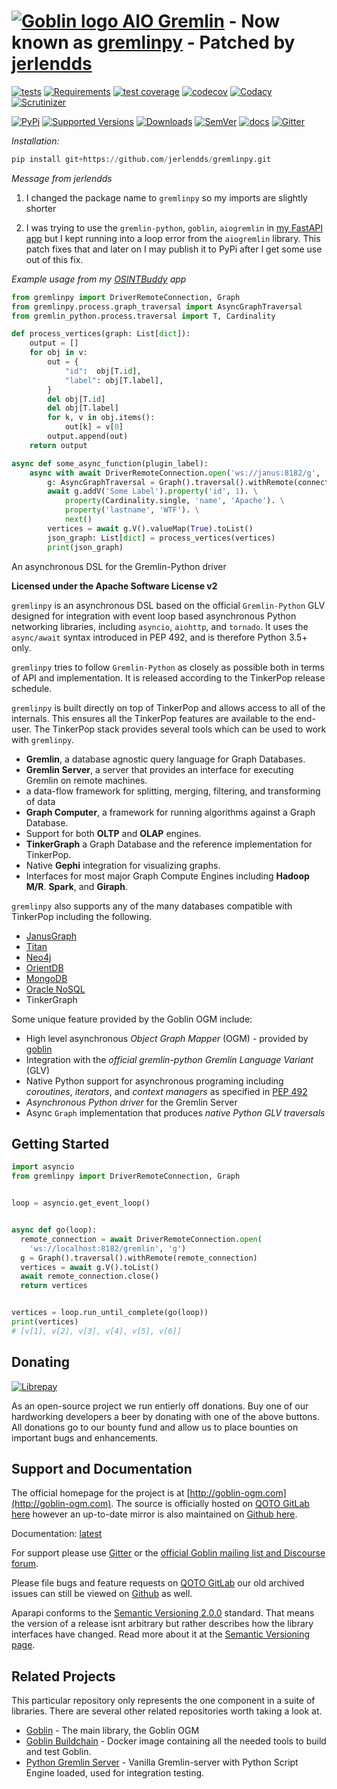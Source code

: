 # [![Goblin logo](https://git.qoto.org/goblin-ogm/goblin/uploads/bb8f7349fdb9aa2a7a244e4c95b380a7/goblin-logo.png)  AIO Gremlin](http://goblin-ogm.com) - Now known as [gremlinpy](https://github.com/jerlendds/gremlinpy) - Patched by [jerlendds](https://github.com/jerlendds)

[![tests](http://git.qoto.org/goblin-ogm/gremlinpy/badges/master/pipeline.svg)](http://git.qoto.org/goblin-ogm/gremlinpy/commits/master)
[![Requirements](https://requires.io/github/goblin-ogm/gremlinpy/requirements.svg?branch=master)](https://requires.io/github/goblin-ogm/gremlinpy/requirements/?branch=master)
[![test coverage](http://git.qoto.org/goblin-ogm/gremlinpy/badges/master/coverage.svg)](http://git.qoto.org/goblin-ogm/gremlinpy/commits/master)
[![codecov](https://codecov.io/gh/goblin-ogm/gremlinpy/branch/master/graph/badge.svg)](https://codecov.io/gh/goblin-ogm/gremlinpy)
[![Codacy](https://api.codacy.com/project/badge/Grade/99c4b7d53ee94c85b95433ee4ff6230c)](https://www.codacy.com/gh/goblin-ogm/gremlinpy)
[![Scrutinizer](https://img.shields.io/scrutinizer/quality/g/goblin-ogm/gremlinpy/master.svg?style=flat)](https://scrutinizer-ci.com/g/goblin-ogm/gremlinpy)

[![PyPi](https://img.shields.io/pypi/v/gremlinpy.svg?style=flat)](https://pypi.python.org/pypi/gremlinpy)
[![Supported Versions](https://img.shields.io/pypi/pyversions/gremlinpy.svg?style=flat)](https://pypi.python.org/pypi/gremlinpy)
[![Downloads](https://img.shields.io/pypi/dm/gremlinpy.svg?style=flat)](https://pypi.python.org/pypi/gremlinpy)
[![SemVer](https://img.shields.io/badge/SemVer-v2.0.0-green)](https://semver.org/spec/v2.0.0.html)
[![docs](https://readthedocs.org/projects/gremlinpy/badge/?version=latest)](https://gremlinpy.readthedocs.io/en/latest/)
[![Gitter](https://badges.gitter.im/goblin-ogm/gremlinpy.svg)](https://gitter.im/goblin-ogm/gremlinpy)


*Installation:*

```py
pip install git+https://github.com/jerlendds/gremlinpy.git
```

*Message from jerlendds*

1. I changed the package name to `gremlinpy` so my imports are slightly shorter

2. I was trying to use the `gremlin-python`, `goblin`, `aiogremlin` in [my FastAPI app](https://github.com/jerlendds/osintbuddy) but I kept running into a loop error from the `aiogremlin` library. This patch fixes that and later on I may publish it to PyPi after I get some use out of this fix.

*Example usage from my [OSINTBuddy](https://github.com/jerlendds/osintbuddy) app*

```py
from gremlinpy import DriverRemoteConnection, Graph
from gremlinpy.process.graph_traversal import AsyncGraphTraversal
from gremlin_python.process.traversal import T, Cardinality

def process_vertices(graph: List[dict]):
    output = []
    for obj in v:
        out = {
            "id":  obj[T.id],
            "label": obj[T.label],
        }
        del obj[T.id]
        del obj[T.label]
        for k, v in obj.items():
            out[k] = v[0]
        output.append(out)
    return output

async def some_async_function(plugin_label):
    async with await DriverRemoteConnection.open('ws://janus:8182/g', 'g') as connection:
        g: AsyncGraphTraversal = Graph().traversal().withRemote(connection)
        await g.addV('Some Label').property('id', 1). \
            property(Cardinality.single, 'name', 'Apache'). \
            property('lastname', 'WTF'). \
            next()
        vertices = await g.V().valueMap(True).toList()
        json_graph: List[dict] = process_vertices(vertices)
        print(json_graph)

```


An asynchronous DSL for the Gremlin-Python driver

**Licensed under the Apache Software License v2**

`gremlinpy` is an asynchronous DSL based on the official `Gremlin-Python` GLV designed for integration with
event loop based asynchronous Python networking libraries, including `asyncio`,
`aiohttp`, and `tornado`. It uses the `async/await` syntax introduced
in PEP 492, and is therefore Python 3.5+ only.

`gremlinpy` tries to follow `Gremlin-Python` as closely as possible both in terms
of API and implementation. It is released according to the TinkerPop release schedule.

`gremlinpy` is built directly on top of TinkerPop and allows access to all of the internals. This ensures all the
TinkerPop features are available to the end-user. The TinkerPop stack provides several tools which can be used to work
with `gremlinpy`.

* **Gremlin**, a database agnostic query language for Graph Databases.
* **Gremlin Server**, a server that provides an interface for executing Gremlin on remote machines.
* a data-flow framework for splitting, merging, filtering, and transforming of data
* **Graph Computer**, a framework for running algorithms against a Graph Database.
* Support for both **OLTP** and **OLAP** engines.
* **TinkerGraph** a Graph Database and the reference implementation for TinkerPop.
* Native **Gephi** integration for visualizing graphs.
* Interfaces for most major Graph Compute Engines including **Hadoop M/R**. **Spark**, and **Giraph**.

`gremlinpy` also supports any of the many databases compatible with TinkerPop including the following.

 * [JanusGraph](http://janusgraph.org/)
 * [Titan](http://thinkaurelius.github.io/titan/)
 * [Neo4j](http://neo4j.com)
 * [OrientDB](http://www.orientechnologies.com/orientdb/)
 * [MongoDB](http://www.mongodb.org)
 * [Oracle NoSQL](http://www.oracle.com/us/products/database/nosql/overview/index.html)
 * TinkerGraph

 Some unique feature provided by the Goblin OGM include:

* High level asynchronous *Object Graph Mapper* (OGM) - provided by [goblin](https://git.qoto.org/goblin-ogm/goblin)
* Integration with the *official gremlin-python Gremlin Language Variant* (GLV)
* Native Python support for asynchronous programing including *coroutines*, *iterators*, and *context managers* as specified in [PEP 492](https://www.python.org/dev/peps/pep-0492/)
* *Asynchronous Python driver* for the Gremlin Server
* Async `Graph` implementation that produces *native Python GLV traversals*

## Getting Started

```python
import asyncio
from gremlinpy import DriverRemoteConnection, Graph


loop = asyncio.get_event_loop()


async def go(loop):
  remote_connection = await DriverRemoteConnection.open(
    'ws://localhost:8182/gremlin', 'g')
  g = Graph().traversal().withRemote(remote_connection)
  vertices = await g.V().toList()
  await remote_connection.close()
  return vertices


vertices = loop.run_until_complete(go(loop))
print(vertices)
# [v[1], v[2], v[3], v[4], v[5], v[6]]
```
## Donating

[![Librepay](http://img.shields.io/liberapay/receives/goblin-ogm.svg?logo=liberapay)](https://liberapay.com/goblin-ogm/donate)

As an open-source project we run entierly off donations. Buy one of our hardworking developers a beer by donating with one of the above buttons. All donations go to our bounty fund and allow us to place bounties on important bugs and enhancements.

## Support and Documentation

The official homepage for the project is at [http://goblin-ogm.com](http://goblin-ogm.com). The source is officially hosted on [QOTO GitLab here](https://git.qoto.org/goblin-ogm/gremlinpy) however an up-to-date mirror is also maintained on [Github here](https://github.com/goblin-ogm/gremlinpy).

Documentation: [latest](http://goblin-ogm.qoto.io/gremlinpy)

For support please use [Gitter](https://gitter.im/goblin-ogm/gremlinpy) or the [official Goblin mailing list and Discourse forum](https://discourse.qoto.org/c/PROJ/GOB).

Please file bugs and feature requests on [QOTO GitLab](https://git.qoto.org/goblin-ogm/gremlinpy/issues) our old archived issues can still be viewed on [Github](https://github.com/davebshow/gremlinpy/issues) as well.

Aparapi conforms to the [Semantic Versioning 2.0.0](http://semver.org/spec/v2.0.0.html) standard. That means the version of a release isnt arbitrary but rather describes how the library interfaces have changed. Read more about it at the [Semantic Versioning page](http://semver.org/spec/v2.0.0.html).

## Related Projects

This particular repository only represents the one component in a suite of libraries. There are several other related repositories worth taking a look at.

* [Goblin](https://git.qoto.org/goblin-ogm/goblin) - The main library, the Goblin OGM
* [Goblin Buildchain](https://git.qoto.org/goblin-ogm/goblin-buildchain) - Docker image containing all the needed tools to build and test Goblin.
* [Python Gremlin Server](https://git.qoto.org/goblin-ogm/gremlin-server-python) - Vanilla Gremlin-server with Python Script Engine loaded, used for integration testing.
